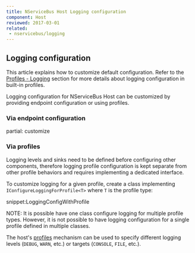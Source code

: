 ```yaml
---
title: NServiceBus Host Logging configuration
component: Host
reviewed: 2017-03-01
related:
 - nservicebus/logging
---
```



## Logging configuration

This article explains how to customize default configuration. Refer to the [Profiles - Logging](/nservicebus/hosting/nservicebus-host/profiles.md#logging) section for more details about logging configuration in built-in profiles.

Logging configuration for NServiceBus Host can be customized by providing endpoint configuration or using profiles.


### Via endpoint configuration

partial: customize


### Via profiles

Logging levels and sinks need to be defined before configuring other components, therefore logging profile configuration is kept separate from other profile behaviors and requires implementing a dedicated interface. 

To customize logging for a given profile, create a class implementing `IConfigureLoggingForProfile<T>` where `T` is the profile type:

snippet:LoggingConfigWithProfile

NOTE: It is possible have one class configure logging for multiple profile types. However, it is not possible to have logging configuration for a single profile defined in multiple classes.

The host's [profiles](/nservicebus/hosting/nservicebus-host/profiles.md) mechanism can be used to specify different logging levels (`DEBUG`, `WARN`, etc.) or targets (`CONSOLE`, `FILE`, etc.).

